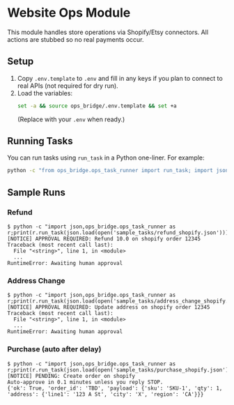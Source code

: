 # Website Ops Module

This module handles store operations via Shopify/Etsy connectors. All actions
are stubbed so no real payments occur.

## Setup

1. Copy `.env.template` to `.env` and fill in any keys if you plan to connect to
   real APIs (not required for dry run).
2. Load the variables:
   ```bash
   set -a && source ops_bridge/.env.template && set +a
   ```
   (Replace with your `.env` when ready.)

## Running Tasks

You can run tasks using `run_task` in a Python one-liner. For example:
```bash
python -c "from ops_bridge.ops_task_runner import run_task; import json; print(run_task(json.load(open('sample_tasks/status_shopify.json'))))"
```

## Sample Runs

### Refund
```
$ python -c "import json,ops_bridge.ops_task_runner as r;print(r.run_task(json.load(open('sample_tasks/refund_shopify.json'))))"
[NOTICE] APPROVAL REQUIRED: Refund 10.0 on shopify order 12345
Traceback (most recent call last):
  File "<string>", line 1, in <module>
  ...
RuntimeError: Awaiting human approval
```

### Address Change
```
$ python -c "import json,ops_bridge.ops_task_runner as r;print(r.run_task(json.load(open('sample_tasks/address_change_shopify.json'))))"
[NOTICE] APPROVAL REQUIRED: Update address on shopify order 12345
Traceback (most recent call last):
  File "<string>", line 1, in <module>
  ...
RuntimeError: Awaiting human approval
```

### Purchase (auto after delay)
```
$ python -c "import json,ops_bridge.ops_task_runner as r;print(r.run_task(json.load(open('sample_tasks/purchase_shopify.json'))))"
[NOTICE] PENDING: Create order on shopify
Auto-approve in 0.1 minutes unless you reply STOP.
{'ok': True, 'order_id': 'TBD', 'payload': {'sku': 'SKU-1', 'qty': 1, 'address': {'line1': '123 A St', 'city': 'X', 'region': 'CA'}}}
```
